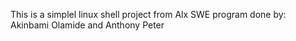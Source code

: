 This is a simplel linux shell project from Alx SWE program  done by:
Akinbami Olamide
and
Anthony Peter

